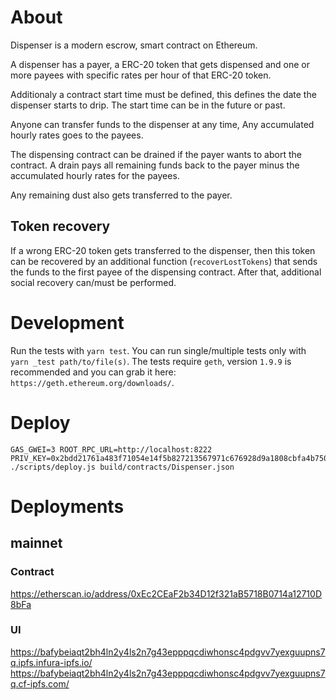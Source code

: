# About

Dispenser is a modern escrow, smart contract on Ethereum.

A dispenser has a payer, a ERC-20 token that gets dispensed and one or more payees with specific rates per hour of that ERC-20 token.

Additionaly a contract start time must be defined, this defines the date the dispenser starts to drip. The start time can be in the future or past.

Anyone can transfer funds to the dispenser at any time, Any accumulated hourly rates goes to the payees.

The dispensing contract can be drained if the payer wants to abort the contract. A drain pays all remaining funds back to the payer minus the accumulated hourly rates for the payees.

Any remaining dust also gets transferred to the payer.

## Token recovery

If a wrong ERC-20 token gets transferred to the dispenser, then this token can be recovered by an additional function (`recoverLostTokens`) that sends the funds to the first payee of the dispensing contract. After that, additional social recovery can/must be performed.

# Development

Run the tests with `yarn test`.
You can run single/multiple tests only with `yarn _test path/to/file(s)`.
The tests require `geth`, version `1.9.9` is recommended and you can grab it here: `https://geth.ethereum.org/downloads/`.


# Deploy

```
GAS_GWEI=3 ROOT_RPC_URL=http://localhost:8222 PRIV_KEY=0x2bdd21761a483f71054e14f5b827213567971c676928d9a1808cbfa4b7501200 ./scripts/deploy.js build/contracts/Dispenser.json
```

# Deployments
## mainnet
### Contract
https://etherscan.io/address/0xEc2CEaF2b34D12f321aB5718B0714a12710D8bFa
### UI
https://bafybeiaqt2bh4ln2y4ls2n7g43epppqcdiwhonsc4pdgvv7yexguupns7q.ipfs.infura-ipfs.io/
https://bafybeiaqt2bh4ln2y4ls2n7g43epppqcdiwhonsc4pdgvv7yexguupns7q.cf-ipfs.com/
